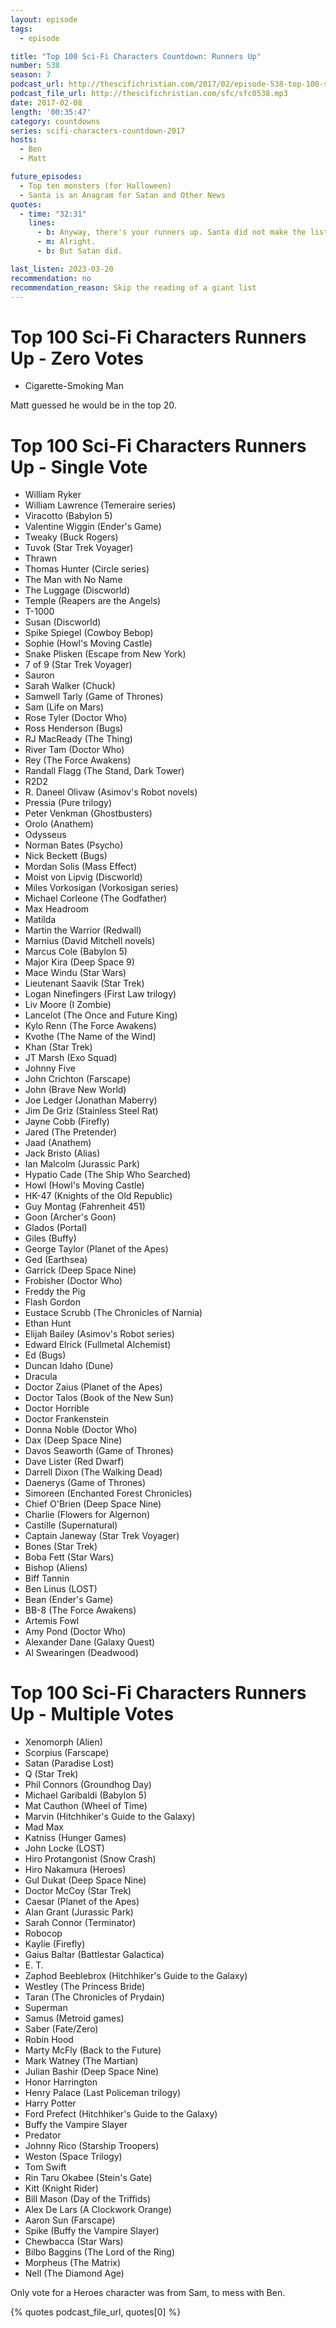 ```yaml
---
layout: episode
tags:
  - episode

title: "Top 100 Sci-Fi Characters Countdown: Runners Up"
number: 538
season: 7
podcast_url: http://thescifichristian.com/2017/02/episode-538-top-100-sci-fi-characters-countdown-runners-up/
podcast_file_url: http://thescifichristian.com/sfc/sfc0538.mp3
date: 2017-02-08
length: '00:35:47'
category: countdowns
series: scifi-characters-countdown-2017
hosts:
  - Ben
  - Matt

future_episodes:
  - Top ten monsters (for Halloween)
  - Santa is an Anagram for Satan and Other News
quotes:
  - time: "32:31"
    lines:
      - b: Anyway, there's your runners up. Santa did not make the list.
      - m: Alright.
      - b: But Satan did.

last_listen: 2023-03-20
recommendation: no
recommendation_reason: Skip the reading of a giant list
---
```


# Top 100 Sci-Fi Characters Runners Up - Zero Votes
- Cigarette-Smoking Man

Matt guessed he would be in the top 20.

# Top 100 Sci-Fi Characters Runners Up - Single Vote
- William Ryker
- William Lawrence (Temeraire series)
- Viracotto (Babylon 5)
- Valentine Wiggin (Ender's Game)
- Tweaky (Buck Rogers)
- Tuvok (Star Trek Voyager)
- Thrawn
- Thomas Hunter (Circle series)
- The Man with No Name
- The Luggage (Discworld)
- Temple (Reapers are the Angels)
- T-1000
- Susan (Discworld)
- Spike Spiegel (Cowboy Bebop)
- Sophie (Howl's Moving Castle)
- Snake Plisken (Escape from New York)
- 7 of 9 (Star Trek Voyager)
- Sauron
- Sarah Walker (Chuck)
- Samwell Tarly (Game of Thrones)
- Sam (Life on Mars)
- Rose Tyler (Doctor Who)
- Ross Henderson (Bugs)
- RJ MacReady (The Thing)
- River Tam (Doctor Who)
- Rey (The Force Awakens)
- Randall Flagg (The Stand, Dark Tower)
- R2D2
- R. Daneel Olivaw (Asimov's Robot novels)
- Pressia (Pure trilogy)
- Peter Venkman (Ghostbusters)
- Orolo (Anathem)
- Odysseus
- Norman Bates (Psycho)
- Nick Beckett (Bugs)
- Mordan Solis (Mass Effect)
- Moist von Lipvig (Discworld)
- Miles Vorkosigan (Vorkosigan series)
- Michael Corleone (The Godfather)
- Max Headroom
- Matilda
- Martin the Warrior (Redwall)
- Marnius (David Mitchell novels)
- Marcus Cole (Babylon 5)
- Major Kira (Deep Space 9)
- Mace Windu (Star Wars)
- Lieutenant Saavik (Star Trek)
- Logan Ninefingers (First Law trilogy)
- Liv Moore (I Zombie)
- Lancelot (The Once and Future King)
- Kylo Renn (The Force Awakens)
- Kvothe (The Name of the Wind)
- Khan (Star Trek)
- JT Marsh (Exo Squad)
- Johnny Five
- John Crichton (Farscape)
- John (Brave New World)
- Joe Ledger (Jonathan Maberry)
- Jim De Griz (Stainless Steel Rat)
- Jayne Cobb (Firefly)
- Jared (The Pretender)
- Jaad (Anathem)
- Jack Bristo (Alias)
- Ian Malcolm (Jurassic Park)
- Hypatio Cade (The Ship Who Searched)
- Howl (Howl's Moving Castle)
- HK-47 (Knights of the Old Republic)
- Guy Montag (Fahrenheit 451)
- Goon (Archer's Goon)
- Glados (Portal)
- Giles (Buffy)
- George Taylor (Planet of the Apes)
- Ged (Earthsea)
- Garrick (Deep Space Nine)
- Frobisher (Doctor Who)
- Freddy the Pig
- Flash Gordon
- Eustace Scrubb (The Chronicles of Narnia)
- Ethan Hunt
- Elijah Bailey (Asimov's Robot series)
- Edward Elrick (Fullmetal Alchemist)
- Ed (Bugs)
- Duncan Idaho (Dune)
- Dracula
- Doctor Zaius (Planet of the Apes)
- Doctor Talos (Book of the New Sun)
- Doctor Horrible
- Doctor Frankenstein
- Donna Noble (Doctor Who)
- Dax (Deep Space Nine)
- Davos Seaworth (Game of Thrones)
- Dave Lister (Red Dwarf)
- Darrell Dixon (The Walking Dead)
- Daenerys (Game of Thrones)
- Simoreen (Enchanted Forest Chronicles)
- Chief O'Brien (Deep Space Nine)
- Charlie (Flowers for Algernon)
- Castille (Supernatural)
- Captain Janeway (Star Trek Voyager)
- Bones (Star Trek)
- Boba Fett (Star Wars)
- Bishop (Aliens)
- Biff Tannin
- Ben Linus (LOST)
- Bean (Ender's Game)
- BB-8 (The Force Awakens)
- Artemis Fowl
- Amy Pond (Doctor Who)
- Alexander Dane (Galaxy Quest)
- Al Swearingen (Deadwood)

# Top 100 Sci-Fi Characters Runners Up - Multiple Votes
- Xenomorph (Alien)
- Scorpius (Farscape)
- Satan (Paradise Lost)
- Q (Star Trek)
- Phil Connors (Groundhog Day)
- Michael Garibaldi (Babylon 5)
- Mat Cauthon (Wheel of Time)
- Marvin (Hitchhiker's Guide to the Galaxy)
- Mad Max
- Katniss (Hunger Games)
- John Locke (LOST)
- Hiro Protangonist (Snow Crash)
- Hiro Nakamura (Heroes)
- Gul Dukat (Deep Space Nine)
- Doctor McCoy (Star Trek)
- Caesar (Planet of the Apes)
- Alan Grant (Jurassic Park)
- Sarah Connor (Terminator)
- Robocop
- Kaylie (Firefly)
- Gaius Baltar (Battlestar Galactica)
- E. T.
- Zaphod Beeblebrox (Hitchhiker's Guide to the Galaxy)
- Westley (The Princess Bride)
- Taran (The Chronicles of Prydain)
- Superman
- Samus (Metroid games)
- Saber (Fate/Zero)
- Robin Hood
- Marty McFly (Back to the Future)
- Mark Watney (The Martian)
- Julian Bashir (Deep Space Nine)
- Honor Harrington
- Henry Palace (Last Policeman trilogy)
- Harry Potter
- Ford Prefect (Hitchhiker's Guide to the Galaxy)
- Buffy the Vampire Slayer
- Predator
- Johnny Rico (Starship Troopers)
- Weston (Space Trilogy)
- Tom Swift
- Rin Taru Okabee (Stein's Gate)
- Kitt (Knight Rider)
- Bill Mason (Day of the Triffids)
- Alex De Lars (A Clockwork Orange)
- Aaron Sun (Farscape)
- Spike (Buffy the Vampire Slayer)
- Chewbacca (Star Wars)
- Bilbo Baggins (The Lord of the Ring)
- Morpheus (The Matrix)
- Nell (The Diamond Age)

Only vote for a Heroes character was from Sam, to mess with Ben.

{% quotes podcast_file_url, quotes[0] %}